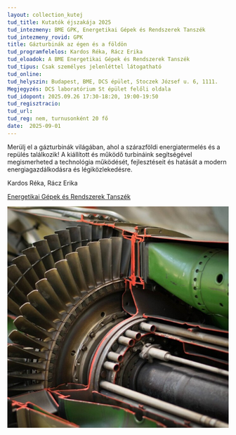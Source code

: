 ```yaml
---
layout: collection_kutej
tud_title: Kutatók éjszakája 2025
tud_intezmeny: BME GPK, Energetikai Gépek és Rendszerek Tanszék
tud_intezmeny_rovid: GPK
title: Gázturbinák az égen és a földön
tud_programfelelos: Kardos Réka, Rácz Erika
tud_eloadok: A BME Energetikai Gépek és Rendszerek Tanszék
tud_tipus: Csak személyes jelenléttel látogatható
tud_online: 
tud_helyszin: Budapest, BME, DCS épület, Stoczek József u. 6, 1111. 
Megjegyzés: DCS laboratórium St épület felőli oldala
tud_idopont: 2025.09.26 17:30-18:20, 19:00-19:50
tud_regisztracio: 
tud_url: 
tud_reg: nem, turnusonként 20 fő
date:  2025-09-01
---
```


Merülj el a gázturbinák világában, ahol a szárazföldi energiatermelés és a repülés találkozik! 
A kiállított és működő turbináink segítségével megismerheted a technológia működését, fejlesztéseit és hatását a modern energiagazdálkodásra és légiközlekedésre.


Kardos Réka, Rácz Erika

[Energetikai Gépek és Rendszerek Tanszék](https://www.energia.bme.hu/)

![Gázturbinák az égen és a földön](../2025/images/gazturbina.jpg)
